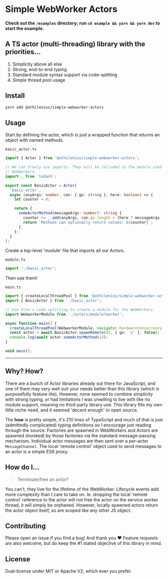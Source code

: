 # Simple WebWorker Actors

**Check out the `/examples` directory; run `cd example && yarn && yarn dev` to
start the example.**

## A TS actor (multi-threading) library with the priorities...

1. Simplicity above all else
2. Strong, end-to-end typing
3. Standard module syntax support via code-splitting
4. Simple thread pool usage

## Install

```sh
yarn add @athilenius/simple-webworker-actors
```

## Usage

Start by defining the actor, which is just a wrapped function that returns an
object with named methods.

`basic_actor.ts`

```ts
import { Actor } from '@athilenius/simple-webworker-actors';

// We can freely use imports. They will be included in the module used by
// WebWorkers.
import _ from 'lodash';

export const BasicActor = Actor(
  'basic-actor',
  async (anyArgs: number, can: { go: string }, here: boolean) => {
    let counter = 0;

    return {
      someActorMethod(messageArgs: number): string {
        counter += _.add(anyArgs, can.go.length + (here ? messageArgs : -1));
        return `Methods can optionally return values: ${counter}`;
      },
    };
  }
);
```

Create a top-level 'module' file that imports all our Actors.

`module.ts`

```ts
import './basic_actor';
```

Then use them!

`main.ts`

```ts
import { createLocalThreadPool } from '@athilenius/simple-webworker-actors';
import { BasicActor } from './basic_actor';

// Use Vite's code-splitting to create a module for the WebWorkers.
import WebworkerModule from './actors/module?worker';

async function main() {
  createLocalThreadPool(WebworkerModule, navigator.hardwareConcurrency);
  const actor = await BasicActor.spawnRemote(42, { go: '2' }, false);
  console.log(await actor.someActorMethod(1));
}

void main();
```

---

## Why? How?

There are a bunch of Actor libraries already out there for JavaScript, and one
of them may very well suit your needs better than this library (which is
purposefully feature-lite). However, none seemed to combine simplicity with
strong typing, or had limitations I was unwilling to live with like no module
support, meaning no third-party library use. This library fills my own little
niche need, and it seemed 'decent enough' to open source.

The **how** is pretty simple, it's 210 lines of TypeScript and much of that is
just (admittedly complicated) typing definitions so I encourage just reading
through the source. Factories are spawned in WebWorkers and Actors are spawned
(invoked) by those factories via the standard message-passing mechanism.
Individual actor messages are then sent over a per-actor `MessageChannel`. The
local 'remote control' object used to send messages to an actor is a simple ES6
proxy.

## How do I...

> Terminate/free an actor?

You can't, they live for the lifetime of the WebWorker. Lifecycle events add
more complexity than I care to take on. Ie. dropping the local 'remote control'
reference to the actor will not free the actor on the service worker thread, it
will simply be orphaned. However, locally spawned actors return the actor object
itself, so are scoped like any other JS object.

## Contributing

Please open an issue if you find a bug! And thank you ❤️ Feature requests are
also welcome, but do keep the #1 stated objective of this library in mind.

## License

Dual-license under MIT or Apache V2, which ever you prefer.
